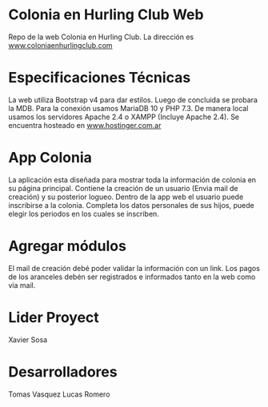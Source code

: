 # Colonia en Hurling Club Web
Repo de la web Colonia en Hurling Club.
La dirección es www.coloniaenhurlingclub.com

# Especificaciones Técnicas
La web utiliza Bootstrap v4 para dar estilos. Luego de concluida se probara la MDB.
Para la conexión usamos MariaDB 10 y PHP 7.3.
De manera local usamos los servidores Apache 2.4 o XAMPP (Incluye Apache 2.4).
Se encuentra hosteado en www.hostinger.com.ar

# App Colonia
La aplicación esta diseñada para mostrar toda la información de colonia en su página principal.
Contiene la creación de un usuario (Envia mail de creación) y su posterior logueo.
Dentro de la app web el usuario puede inscribirse a la colonia. Completa los datos personales de sus hijos,
puede elegir los periodos en los cuales se inscriben.

# Agregar módulos
El mail de creación debé poder validar la información con un link.
Los pagos de los aranceles debén ser registrados e informados tanto en la web como vía mail.

# Lider Proyect
Xavier Sosa

# Desarrolladores
Tomas Vasquez
Lucas Romero
